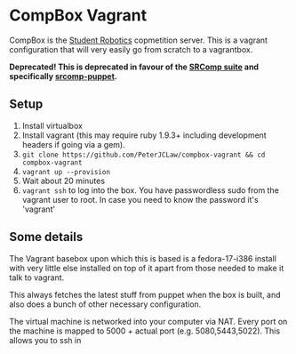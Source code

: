 # CompBox Vagrant

CompBox is the [Student Robotics](http://studentrobotics.org) copmetition server.
This is a vagrant configuration that will very easily go from scratch to a vagrantbox.

**Deprecated! This is deprecated in favour of the [SRComp suite](https://github.com/PeterJCLaw/srcomp/wiki) and specifically [srcomp-puppet](https://github.com/PeterJCLaw/srcomp-puppet).**

## Setup

1. Install virtualbox
2. Install vagrant (this may require ruby 1.9.3+ including development headers if going via a gem).
2. `git clone https://github.com/PeterJCLaw/compbox-vagrant && cd compbox-vagrant`
3. `vagrant up --provision`
4. Wait about 20 minutes
5. `vagrant ssh` to log into the box. You have passwordless sudo from the
   vagrant user to root. In case you need to know the password it's 'vagrant'


## Some details

The Vagrant basebox upon which this is based is a fedora-17-i386 install with
very little else installed on top of it apart from those needed to make it
talk to vagrant.

This always fetches the latest stuff from puppet when the box
is built, and also does a bunch of other necessary configuration.

The virtual machine is networked into your computer via NAT. Every port on
the machine is mapped to 5000 + actual port (e.g. 5080,5443,5022). This
allows you to ssh in
